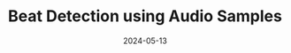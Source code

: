 ---
title: Beat Detection using Audio Samples
date: '2024-05-13'
tags: ['Sound Design','Unity','C#','Visualiser']
draft: true
summary: An algorithm written in Unity C# that reads a song in runtime, read the beat loudness from its samples and apply tweens to sprites with different weights hence creating a beautiful visualiser
images: []
layout: PostLayout
canonicalUrl: https://www.youtube.com/watch?v=WVhwHRGEyt0&ab_channel=SaadTahir
authors: ['default']
---
